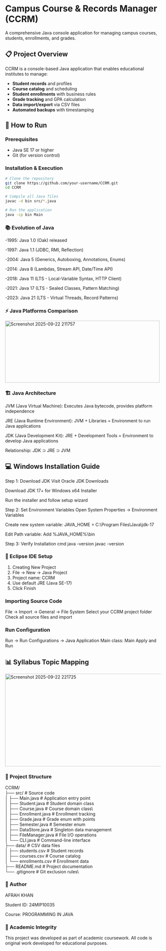 # Campus Course & Records Manager (CCRM)

A comprehensive Java console application for managing campus courses, students, enrollments, and grades.

## 📋 Project Overview

CCRM is a console-based Java application that enables educational institutes to manage:
- **Student records** and profiles
- **Course catalog** and scheduling  
- **Student enrollments** with business rules
- **Grade tracking** and GPA calculation
- **Data import/export** via CSV files
- **Automated backups** with timestamping

## 🚀 How to Run

### Prerequisites
- Java SE 17 or higher
- Git (for version control)

### Installation & Execution
```bash
# Clone the repository
git clone https://github.com/your-username/CCRM.git
cd CCRM

# Compile all Java files
javac -d bin src/*.java

# Run the application
java -cp bin Main
```

### 📚 Evolution of Java
-1995: Java 1.0 (Oak) released

-1997: Java 1.1 (JDBC, RMI, Reflection)

-2004: Java 5 (Generics, Autoboxing, Annotations, Enums)

-2014: Java 8 (Lambdas, Stream API, Date/Time API)

-2018: Java 11 (LTS - Local-Variable Syntax, HTTP Client)

-2021: Java 17 (LTS - Sealed Classes, Pattern Matching)

-2023: Java 21 (LTS - Virtual Threads, Record Patterns)


### ⚡ Java Platforms Comparison

<img width="500" height="200" alt="Screenshot 2025-09-22 211757" src="https://github.com/user-attachments/assets/761bb3d6-0e74-48bc-9046-7619861f84f4" />


### 🏗️ Java Architecture
JVM (Java Virtual Machine): Executes Java bytecode, provides platform independence

JRE (Java Runtime Environment): JVM + Libraries = Environment to run Java applications

JDK (Java Development Kit): JRE + Development Tools = Environment to develop Java applications

Relationship: JDK ⊃ JRE ⊃ JVM

## 💻 Windows Installation Guide
Step 1: Download JDK
Visit Oracle JDK Downloads

Download JDK 17+ for Windows x64 Installer

Run the installer and follow setup wizard

Step 2: Set Environment Variables
Open System Properties → Environment Variables

Create new system variable: JAVA_HOME = C:\Program Files\Java\jdk-17

Edit Path variable: Add %JAVA_HOME%\bin

Step 3: Verify Installation
cmd
java -version
javac -version

### 🔧 Eclipse IDE Setup
1. Creating New Project
2. File → New → Java Project
3. Project name: CCRM
4. Use default JRE (Java SE-17)
5. Click Finish

### Importing Source Code
File → Import → General → File System
Select your CCRM project folder
Check all source files and import

### Run Configuration
Run → Run Configurations → Java Application
Main class: Main
Apply and Run

## 📊 Syllabus Topic Mapping
<img width="600" height="300" alt="Screenshot 2025-09-22 221725" src="https://github.com/user-attachments/assets/4fc0303f-0d1f-4d05-ba1a-10b5e3da86e3" />

### 📁 Project Structure
CCRM/\
├── src/                  # Source code\
│   ├── Main.java        # Application entry point\
│   ├── Student.java     # Student domain class\
│   ├── Course.java      # Course domain class\  
│   ├── Enrollment.java  # Enrollment tracking\
│   ├── Grade.java       # Grade enum with points\
│   ├── Semester.java    # Semester enum\
│   ├── DataStore.java   # Singleton data management\
│   ├── FileManager.java # File I/O operations\
│   └── CLI.java         # Command-line interface\
├── data/                # CSV data files\
│   ├── students.csv     # Student records\
│   ├── courses.csv      # Course catalog\
│   └── enrollments.csv  # Enrollment data\
├── README.md           # Project documentation\
└── .gitignore          # Git exclusion rules\

### 👤 Author
AFRAH KHAN

Student ID: 24MIP10035

Course: PROGRAMMING IN JAVA

### 📄 Academic Integrity
This project was developed as part of academic coursework. All code is original work developed for educational purposes.

